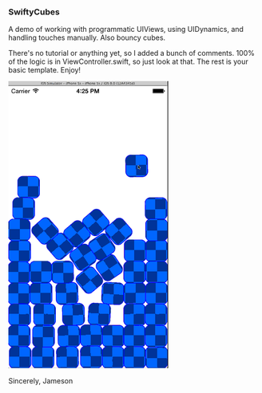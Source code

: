 
### SwiftyCubes

A demo of working with programmatic UIViews, using UIDynamics, and handling touches manually.
Also bouncy cubes.

There's no tutorial or anything yet, so I added a bunch of comments.
100% of the logic is in ViewController.swift, so just look at that. The rest is your basic template.
Enjoy!

![SwiftyCubes](https://raw.githubusercontent.com/jquave/SwiftyCubes/master/SwiftyCubes.gif)

Sincerely,
  Jameson
